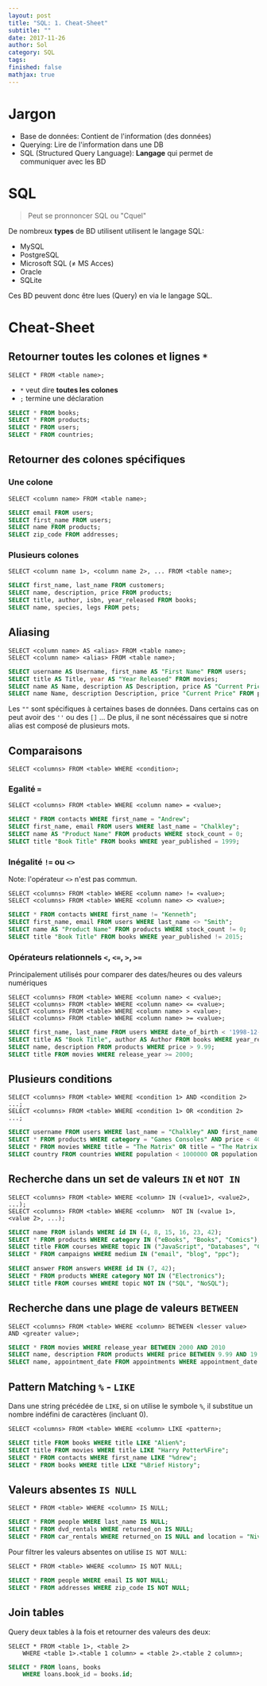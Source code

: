 ```yaml
---
layout: post
title: "SQL: 1. Cheat-Sheet"
subtitle: ""
date: 2017-11-26
author: Sol
category: SQL
tags: 
finished: false
mathjax: true
---
```


# Jargon

* Base de données: Contient de l'information (des données)
* Querying: Lire de l'information dans une DB
* SQL (Structured Query Language): **Langage** qui permet de communiquer avec les BD

# SQL

> Peut se pronnoncer SQL ou "Cquel"

De nombreux **types** de BD utilisent utilisent le langage SQL:
* MySQL
* PostgreSQL
* Microsoft SQL ($\neq$ MS Acces)
* Oracle
* SQLite

Ces BD peuvent donc être lues (Query) en via le langage SQL.

# Cheat-Sheet

## Retourner toutes les colones et lignes `*`
```
SELECT * FROM <table name>;
```

* `*` veut dire **toutes les colones**
* `;` termine une déclaration

```SQL
SELECT * FROM books;
SELECT * FROM products;
SELECT * FROM users;
SELECT * FROM countries;
```

## Retourner des colones spécifiques

### Une colone
```
SELECT <column name> FROM <table name>;
```

```sql
SELECT email FROM users;
SELECT first_name FROM users;
SELECT name FROM products;
SELECT zip_code FROM addresses;
```

### Plusieurs colones

```
SELECT <column name 1>, <column name 2>, ... FROM <table name>;
```

```sql
SELECT first_name, last_name FROM customers;
SELECT name, description, price FROM products;
SELECT title, author, isbn, year_released FROM books;
SELECT name, species, legs FROM pets;
```

## Aliasing 

```
SELECT <column name> AS <alias> FROM <table name>;
SELECT <column name> <alias> FROM <table name>;
```

```sql
SELECT username AS Username, first_name AS "First Name" FROM users;
SELECT title AS Title, year AS "Year Released" FROM movies;
SELECT name AS Name, description AS Description, price AS "Current Price" FROM products;
SELECT name Name, description Description, price "Current Price" FROM products;
```

Les `""` sont spécifiques à certaines bases de données. Dans certains cas on peut avoir des `''` ou des `[]` ...
De plus, il ne sont nécéssaires que si notre alias est composé de plusieurs mots.

## Comparaisons

```
SELECT <columns> FROM <table> WHERE <condition>;
```

### Egalité `=`

```
SELECT <columns> FROM <table> WHERE <column name> = <value>;
```

```sql
SELECT * FROM contacts WHERE first_name = "Andrew";
SELECT first_name, email FROM users WHERE last_name = "Chalkley";
SELECT name AS "Product Name" FROM products WHERE stock_count = 0;
SELECT title "Book Title" FROM books WHERE year_published = 1999;
```

### Inégalité `!=` ou `<>`

Note: l'opérateur `<>` n'est pas commun.

```
SELECT <columns> FROM <table> WHERE <column name> != <value>;
SELECT <columns> FROM <table> WHERE <column name> <> <value>;
```

```sql
SELECT * FROM contacts WHERE first_name != "Kenneth";
SELECT first_name, email FROM users WHERE last_name <> "Smith";
SELECT name AS "Product Name" FROM products WHERE stock_count != 0;
SELECT title "Book Title" FROM books WHERE year_published != 2015;
```

### Opérateurs relationnels `<`, `<=`, `>`, `>=`

Principalement utilisés pour comparer des dates/heures ou des valeurs numériques

```
SELECT <columns> FROM <table> WHERE <column name> < <value>;
SELECT <columns> FROM <table> WHERE <column name> <= <value>;
SELECT <columns> FROM <table> WHERE <column name> > <value>;
SELECT <columns> FROM <table> WHERE <column name> >= <value>;
```

```sql
SELECT first_name, last_name FROM users WHERE date_of_birth < '1998-12-01';
SELECT title AS "Book Title", author AS Author FROM books WHERE year_released <= 2015;
SELECT name, description FROM products WHERE price > 9.99;
SELECT title FROM movies WHERE release_year >= 2000;
```

## Plusieurs conditions

```
SELECT <columns> FROM <table> WHERE <condition 1> AND <condition 2> ...;
SELECT <columns> FROM <table> WHERE <condition 1> OR <condition 2> ...;
```

```sql
SELECT username FROM users WHERE last_name = "Chalkley" AND first_name = "Andrew";
SELECT * FROM products WHERE category = "Games Consoles" AND price < 400;
SELECT * FROM movies WHERE title = "The Matrix" OR title = "The Matrix Reloaded" OR title = "The Matrix Revolutions";
SELECT country FROM countries WHERE population < 1000000 OR population > 100000000;
```

## Recherche dans un set de valeurs `IN` et `NOT IN`

```
SELECT <columns> FROM <table> WHERE <column> IN (<value1>, <value2>, ...);
SELECT <columns> FROM <table> WHERE <column>  NOT IN (<value 1>, <value 2>, ...);
```

```sql
SELECT name FROM islands WHERE id IN (4, 8, 15, 16, 23, 42);
SELECT * FROM products WHERE category IN ("eBooks", "Books", "Comics");
SELECT title FROM courses WHERE topic IN ("JavaScript", "Databases", "CSS");
SELECT * FROM campaigns WHERE medium IN ("email", "blog", "ppc");

SELECT answer FROM answers WHERE id IN (7, 42);
SELECT * FROM products WHERE category NOT IN ("Electronics");
SELECT title FROM courses WHERE topic NOT IN ("SQL", "NoSQL");
```

## Recherche dans une plage de valeurs `BETWEEN`

```
SELECT <columns> FROM <table> WHERE <column> BETWEEN <lesser value> AND <greater value>;
```

```sql
SELECT * FROM movies WHERE release_year BETWEEN 2000 AND 2010
SELECT name, description FROM products WHERE price BETWEEN 9.99 AND 19.99;
SELECT name, appointment_date FROM appointments WHERE appointment_date BETWEEN "2015-01-01" AND "2015-01-07";
```

## Pattern Matching `%` - `LIKE`
Dans une string précédée de `LIKE`, si on utilise le symbole `%`, il substitue un nombre indéfini de caractères (incluant 0).

```
SELECT <columns> FROM <table> WHERE <column> LIKE <pattern>;
```

```sql
SELECT title FROM books WHERE title LIKE "Alien%";
SELECT title FROM movies WHERE title LIKE "Harry Potter%Fire";
SELECT * FROM contacts WHERE first_name LIKE "%drew";
SELECT * FROM books WHERE title LIKE "%Brief History";
```

## Valeurs absentes `IS NULL`

```
SELECT * FROM <table> WHERE <column> IS NULL;
```

```SQL
SELECT * FROM people WHERE last_name IS NULL;
SELECT * FROM dvd_rentals WHERE returned_on IS NULL;
SELECT * FROM car_rentals WHERE returned_on IS NULL and location = "Nivelles";
```

Pour filtrer les valeurs absentes on utilise `IS NOT NULL`:

```
SELECT * FROM <table> WHERE <column> IS NOT NULL;
```

```sql
SELECT * FROM people WHERE email IS NOT NULL;
SELECT * FROM addresses WHERE zip_code IS NOT NULL;
```

## Join tables

Query deux tables à la fois et retourner des valeurs des deux: 

```
SELECT * FROM <table 1>, <table 2>
    WHERE <table 1>.<table 1 column> = <table 2>.<table 2 column>;
```

```sql
SELECT * FROM loans, books
    WHERE loans.book_id = books.id;
```